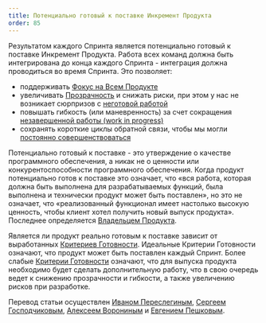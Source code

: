 ```yaml
---
title: Потенциально готовый к поставке Инкремент Продукта
order: 85
---
```


Результатом каждого Спринта является потенциально готовый к поставке Инкремент Продукта. Работа всех команд должна быть интегрирована до конца каждого Спринта - интеграция должна проводиться во время Спринта. Это позволяет:

* поддерживать [Фокус на Всем Продукте](../principles/whole-product-focus.html)
* увеличивать [Прозрачность](../principles/transparency.html) и снижать риски, при этом у нас не возникает сюрпризов с [неготовой работой](definition-of-done.html)
* повышать гибкость (или маневренность) за счет сокращения [незавершенной работы (work in progress)](../principles/lean-thinking.html)
* сохранять короткие циклы обратной связи, чтобы мы могли [постоянно совершенствоваться](../principles/continuous-improvement-towards-perfection.html)

Потенциально готовый к поставке - это утверждение о качестве программного обеспечения, а никак не о ценности или конкурентоспособности программного обеспечения. Когда продукт потенциально готов к поставке это означает, что «вся работа, которая должна быть выполнена для разрабатываемых функций, была выполнена и технически продукт может быть поставлен», но это не означает, что «реализованный функционал имеет настолько высокую ценность, чтобы клиент хотел получить новый выпуск продукта». Последнее определяется [Владельцем Продукта](product-owner.html).

Является ли продукт реально готовым к поставке зависит от выработанных [Критериев Готовности](definition-of-done.html). Идеальные Критерии Готовности означают, что продукт может быть поставлен каждый Спринт. Более слабые [Критерии Готовности](definition-of-done.html) означают, что для выпуска продукта необходимо будет сделать дополнительную работу, что в свою очередь ведет к снижению прозрачности и гибкости, а также увеличению рисков при разработке.

Перевод статьи осуществлен [Иваном Переслегиным](https://www.facebook.com/pereslegin), [Сергеем Господчиковым](https://less.works/ru/profiles/sergey-gospodchikov), [Алексеем Ворониным](https://facebook.com/agileinjection) и 
[Евгением Пешковым](https://www.facebook.com/epeshkov).
